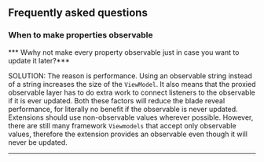## Frequently asked questions

### When to make properties observable

*** Wwhy not make every property observable just in case you want to update it later?***

SOLUTION: The reason is performance. Using an observable string instead of a string increases the size of the `ViewModel`.  It also means that the proxied observable layer has to do extra work to connect listeners to the observable if it is ever updated. Both these factors will reduce the blade reveal performance, for literally no benefit if the observable is  never updated. Extensions should use non-observable values wherever possible. However, there are still many framework `Viewmodels` that accept only observable values, therefore the extension provides an observable even though it will never be updated.

* * *
